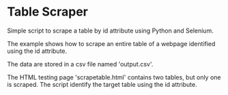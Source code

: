 # Table Scraper
Simple script to scrape a table by id attribute using Python and Selenium.

The example shows how to scrape an entire table of a webpage identified using the id attribute.

The data are stored in a csv file named 'output.csv'.
 
The HTML testing page 'scrapetable.html' contains two tables, but only one is scraped. The script identify the target table using the id attribute.
